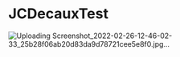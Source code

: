 # JCDecauxTest
![Uploading Screenshot_2022-02-26-12-46-02-33_25b28f06ab20d83da9d78721cee5e8f0.jpg…]()

